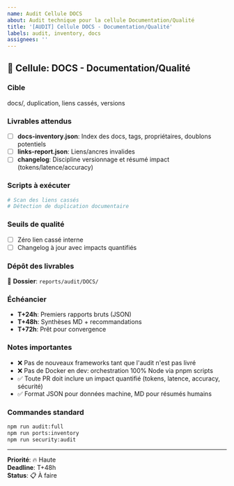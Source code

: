 ```yaml
---
name: Audit Cellule DOCS
about: Audit technique pour la cellule Documentation/Qualité
title: '[AUDIT] Cellule DOCS - Documentation/Qualité'
labels: audit, inventory, docs
assignees: ''
---
```


## 🎯 **Cellule**: DOCS - Documentation/Qualité

### **Cible**
docs/, duplication, liens cassés, versions

### **Livrables attendus**
- [ ] **docs-inventory.json**: Index des docs, tags, propriétaires, doublons potentiels
- [ ] **links-report.json**: Liens/ancres invalides
- [ ] **changelog**: Discipline versionnage et résumé impact (tokens/latence/accuracy)

### **Scripts à exécuter**
```bash
# Scan des liens cassés
# Détection de duplication documentaire
```

### **Seuils de qualité**
- [ ] Zéro lien cassé interne
- [ ] Changelog à jour avec impacts quantifiés

### **Dépôt des livrables**
📁 **Dossier**: `reports/audit/DOCS/`

### **Échéancier**
- **T+24h**: Premiers rapports bruts (JSON)
- **T+48h**: Synthèses MD + recommandations  
- **T+72h**: Prêt pour convergence

### **Notes importantes**
- ❌ Pas de nouveaux frameworks tant que l'audit n'est pas livré
- ❌ Pas de Docker en dev: orchestration 100% Node via pnpm scripts
- ✅ Toute PR doit inclure un impact quantifié (tokens, latence, accuracy, sécurité)
- ✅ Format JSON pour données machine, MD pour résumés humains

### **Commandes standard**
```bash
npm run audit:full
npm run ports:inventory
npm run security:audit
```

---
**Priorité**: 🔥 Haute  
**Deadline**: T+48h  
**Status**: 📋 À faire